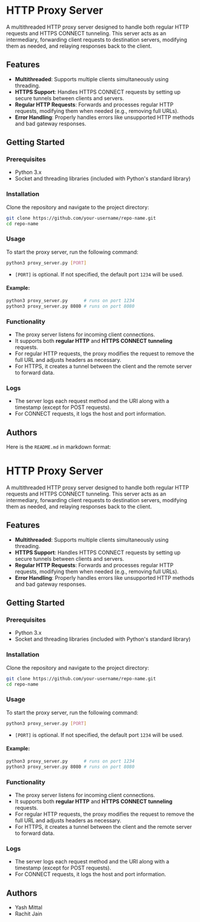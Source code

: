 
# HTTP Proxy Server

A multithreaded HTTP proxy server designed to handle both regular HTTP requests and HTTPS CONNECT tunneling. This server acts as an intermediary, forwarding client requests to destination servers, modifying them as needed, and relaying responses back to the client.

## Features

- **Multithreaded**: Supports multiple clients simultaneously using threading.
- **HTTPS Support**: Handles HTTPS CONNECT requests by setting up secure tunnels between clients and servers.
- **Regular HTTP Requests**: Forwards and processes regular HTTP requests, modifying them when needed (e.g., removing full URLs).
- **Error Handling**: Properly handles errors like unsupported HTTP methods and bad gateway responses.

## Getting Started

### Prerequisites

- Python 3.x
- Socket and threading libraries (included with Python's standard library)

### Installation

Clone the repository and navigate to the project directory:
```bash
git clone https://github.com/your-username/repo-name.git
cd repo-name
```

### Usage

To start the proxy server, run the following command:
```bash
python3 proxy_server.py [PORT]
```

- `[PORT]` is optional. If not specified, the default port `1234` will be used.

#### Example:

```bash
python3 proxy_server.py      # runs on port 1234
python3 proxy_server.py 8080 # runs on port 8080
```

### Functionality

- The proxy server listens for incoming client connections.
- It supports both **regular HTTP** and **HTTPS CONNECT tunneling** requests.
- For regular HTTP requests, the proxy modifies the request to remove the full URL and adjusts headers as necessary.
- For HTTPS, it creates a tunnel between the client and the remote server to forward data.

### Logs

- The server logs each request method and the URI along with a timestamp (except for POST requests).
- For CONNECT requests, it logs the host and port information.

## Authors
Here is the `README.md` in markdown format:


# HTTP Proxy Server

A multithreaded HTTP proxy server designed to handle both regular HTTP requests and HTTPS CONNECT tunneling. This server acts as an intermediary, forwarding client requests to destination servers, modifying them as needed, and relaying responses back to the client.

## Features

- **Multithreaded**: Supports multiple clients simultaneously using threading.
- **HTTPS Support**: Handles HTTPS CONNECT requests by setting up secure tunnels between clients and servers.
- **Regular HTTP Requests**: Forwards and processes regular HTTP requests, modifying them when needed (e.g., removing full URLs).
- **Error Handling**: Properly handles errors like unsupported HTTP methods and bad gateway responses.

## Getting Started

### Prerequisites

- Python 3.x
- Socket and threading libraries (included with Python's standard library)

### Installation

Clone the repository and navigate to the project directory:
```bash
git clone https://github.com/your-username/repo-name.git
cd repo-name
```

### Usage

To start the proxy server, run the following command:
```bash
python3 proxy_server.py [PORT]
```

- `[PORT]` is optional. If not specified, the default port `1234` will be used.

#### Example:

```bash
python3 proxy_server.py      # runs on port 1234
python3 proxy_server.py 8080 # runs on port 8080
```

### Functionality

- The proxy server listens for incoming client connections.
- It supports both **regular HTTP** and **HTTPS CONNECT tunneling** requests.
- For regular HTTP requests, the proxy modifies the request to remove the full URL and adjusts headers as necessary.
- For HTTPS, it creates a tunnel between the client and the remote server to forward data.

### Logs

- The server logs each request method and the URI along with a timestamp (except for POST requests).
- For CONNECT requests, it logs the host and port information.

## Authors

- Yash Mittal 
- Rachit Jain 
```

